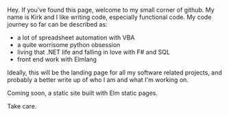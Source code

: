 Hey. If you've found this page, welcome to my small corner of github. My name is Kirk and I like writing code, especially functional code. My code journey so far can be described as:
- a lot of spreadsheet automation with VBA
- a quite worrisome python obsession
- living that .NET life and falling in love with F# and SQL 
- front end work with Elmlang 

Ideally, this will be the landing page for all my software related projects, and probably a better write up of who I am and what I'm working on.

Coming soon, a static site built with Elm static pages.

Take care.

